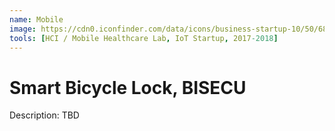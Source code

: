 ```yaml
---
name: Mobile
image: https://cdn0.iconfinder.com/data/icons/business-startup-10/50/68-512.png
tools: [HCI / Mobile Healthcare Lab, IoT Startup, 2017-2018]
---
```


# Smart Bicycle Lock, BISECU

Description: TBD <br>